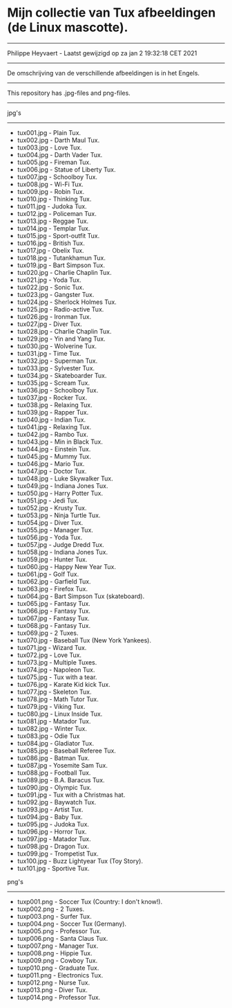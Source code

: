 # Mijn collectie van Tux afbeeldingen (de Linux mascotte).
***
Philippe Heyvaert - Laatst gewijzigd op za jan  2 19:32:18 CET 2021
***
De omschrijving van de verschillende afbeeldingen is in het Engels.
***
This repository has .jpg-files and png-files.
***

jpg's
***
- tux001.jpg - Plain Tux.
- tux002.jpg - Darth Maul Tux.
- tux003.jpg - Love Tux.
- tux004.jpg - Darth Vader Tux.
- tux005.jpg - Fireman Tux.
- tux006.jpg - Statue of Liberty Tux.
- tux007.jpg - Schoolboy Tux.
- tux008.jpg - Wi-Fi Tux.
- tux009.jpg - Robin Tux.
- tux010.jpg - Thinking Tux.
- tux011.jpg - Judoka Tux.
- tux012.jpg - Policeman Tux.
- tux013.jpg - Reggae Tux.
- tux014.jpg - Templar Tux.
- tux015.jpg - Sport-outfit Tux.
- tux016.jpg - British Tux.
- tux017.jpg - Obelix Tux.
- tux018.jpg - Tutankhamun Tux.
- tux019.jpg - Bart Simpson Tux.
- tux020.jpg - Charlie Chaplin Tux.
- tux021.jpg - Yoda Tux.
- tux022.jpg - Sonic Tux.
- tux023.jpg - Gangster Tux.
- tux024.jpg - Sherlock Holmes Tux.
- tux025.jpg - Radio-active Tux.
- tux026.jpg - Ironman Tux.
- tux027.jpg - Diver Tux.
- tux028.jpg - Charlie Chaplin Tux.
- tux029.jpg - Yin and Yang Tux.
- tux030.jpg - Wolverine Tux.
- tux031.jpg - Time Tux.
- tux032.jpg - Superman Tux.
- tux033.jpg - Sylvester Tux.
- tux034.jpg - Skateboarder Tux.
- tux035.jpg - Scream Tux.
- tux036.jpg - Schoolboy Tux.
- tux037.jpg - Rocker Tux.
- tux038.jpg - Relaxing Tux.
- tux039.jpg - Rapper Tux.
- tux040.jpg - Indian Tux.
- tux041.jpg - Relaxing Tux.
- tux042.jpg - Rambo Tux.
- tux043.jpg - Min in Black Tux.
- tux044.jpg - Einstein Tux.
- tux045.jpg - Mummy Tux.
- tux046.jpg - Mario Tux.
- tux047.jpg - Doctor Tux.
- tux048.jpg - Luke Skywalker Tux.
- tux049.jpg - Indiana Jones Tux.
- tux050.jpg - Harry Potter Tux.
- tux051.jpg - Jedi Tux.
- tux052.jpg - Krusty Tux.
- tux053.jpg - Ninja Turtle Tux.
- tux054.jpg - Diver Tux.
- tux055.jpg - Manager Tux.
- tux056.jpg - Yoda Tux.
- tux057.jpg - Judge Dredd Tux.
- tux058.jpg - Indiana Jones Tux.
- tux059.jpg - Hunter Tux.
- tux060.jpg - Happy New Year Tux.
- tux061.jpg - Golf Tux.
- tux062.jpg - Garfield Tux.
- tux063.jpg - Firefox Tux.
- tux064.jpg - Bart Simpson Tux (skateboard).
- tux065.jpg - Fantasy Tux.
- tux066.jpg - Fantasy Tux.
- tux067.jpg - Fantasy Tux.
- tux068.jpg - Fantasy Tux.
- tux069.jpg - 2 Tuxes.
- tux070.jpg - Baseball Tux (New York Yankees).
- tux071.jpg - Wizard Tux.
- tux072.jpg - Love Tux.
- tux073.jpg - Multiple Tuxes.
- tux074.jpg - Napoleon Tux.
- tux075.jpg - Tux with a tear.
- tux076.jpg - Karate Kid kick Tux.
- tux077.jpg - Skeleton Tux.
- tux078.jpg - Math Tutor Tux.
- tux079.jpg - Viking Tux.
- tuc080.jpg - Linux Inside Tux.
- tux081.jpg - Matador Tux.
- tux082.jpg - Winter Tux.
- tux083.jpg - Odie Tux
- tux084.jpg - Gladiator Tux.
- tux085.jpg - Baseball Referee Tux.
- tux086.jpg - Batman Tux.
- tux087.jpg - Yosemite Sam Tux.
- tux088.jpg - Football Tux.
- tux089.jpg - B.A. Baracus Tux.
- tux090.jpg - Olympic Tux.
- tux091.jpg - Tux with a Christmas hat.
- tux092.jpg - Baywatch Tux.
- tux093.jpg - Artist Tux.
- tux094.jpg - Baby Tux.
- tux095.jpg - Judoka Tux.
- tux096.jpg - Horror Tux.
- tux097.jpg - Matador Tux.
- tux098.jpg - Dragon Tux.
- tux099.jpg - Trompetist Tux.
- tux100.jpg - Buzz Lightyear Tux (Toy Story).
- tux101.jpg - Sportive Tux.

png's
***
- tuxp001.png - Soccer Tux (Country: I don't know!).
- tuxp002.png - 2 Tuxes.
- tuxp003.png - Surfer Tux.
- tuxp004.png - Soccer Tux (Germany).
- tuxp005.png - Professor Tux.
- tuxp006.png - Santa Claus Tux.
- tuxp007.png - Manager Tux.
- tuxp008.png - Hippie Tux.
- tuxp009.png - Cowboy Tux.
- tuxp010.png - Graduate Tux.
- tuxp011.png - Electronics Tux.
- tuxp012.png - Nurse Tux.
- tuxp013.png - Diver Tux.
- tuxp014.png - Professor Tux.
